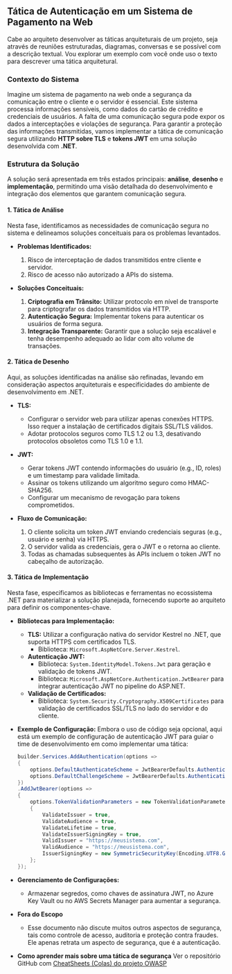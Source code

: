 ## Tática de Autenticação em um Sistema de Pagamento na Web

Cabe ao arquiteto desenvolver as táticas arquiteturais de um projeto, seja através de reuniões estruturadas, diagramas, conversas e se possível com a descrição textual.
Vou explorar um exemplo com você onde uso o texto para descrever uma tática arquitetural.

### Contexto do Sistema

Imagine um sistema de pagamento na web onde a segurança da comunicação entre o cliente e o servidor é essencial. Este sistema processa informações sensíveis, como dados do cartão de crédito e credenciais de usuários. A falta de uma comunicação segura pode expor os dados a interceptações e violações de segurança. Para garantir a proteção das informações transmitidas, vamos implementar a tática de comunicação segura utilizando **HTTP sobre TLS** e **tokens JWT** em uma solução desenvolvida com **.NET**.

### Estrutura da Solução

A solução será apresentada em três estados principais: **análise**, **desenho** e **implementação**, permitindo uma visão detalhada do desenvolvimento e integração dos elementos que garantem comunicação segura.

#### 1. **Tática de Análise**

Nesta fase, identificamos as necessidades de comunicação segura no sistema e delineamos soluções conceituais para os problemas levantados.

- **Problemas Identificados:**
  1. Risco de interceptação de dados transmitidos entre cliente e servidor.
  2. Risco de acesso não autorizado a APIs do sistema.

- **Soluções Conceituais:**
  1. **Criptografia em Trânsito:** Utilizar protocolo em nível de transporte para criptografar os dados transmitidos via HTTP.
  2. **Autenticação Segura:** Implementar tokens para autenticar os usuários de forma segura.
  3. **Integração Transparente:** Garantir que a solução seja escalável e tenha desempenho adequado ao lidar com alto volume de transações.

#### 2. **Tática de Desenho**

Aqui, as soluções identificadas na análise são refinadas, levando em consideração aspectos arquiteturais e especificidades do ambiente de desenvolvimento em .NET.

- **TLS:**
  - Configurar o servidor web para utilizar apenas conexões HTTPS. Isso requer a instalação de certificados digitais SSL/TLS válidos.
  - Adotar protocolos seguros como TLS 1.2 ou 1.3, desativando protocolos obsoletos como TLS 1.0 e 1.1.

- **JWT:**
  - Gerar tokens JWT contendo informações do usuário (e.g., ID, roles) e um timestamp para validade limitada.
  - Assinar os tokens utilizando um algoritmo seguro como HMAC-SHA256.
  - Configurar um mecanismo de revogação para tokens comprometidos.

- **Fluxo de Comunicação:**
  1. O cliente solicita um token JWT enviando credenciais seguras (e.g., usuário e senha) via HTTPS.
  2. O servidor valida as credenciais, gera o JWT e o retorna ao cliente.
  3. Todas as chamadas subsequentes às APIs incluem o token JWT no cabeçalho de autorização.

#### 3. **Tática de Implementação**

Nesta fase, especificamos as bibliotecas e ferramentas no ecossistema .NET para materializar a solução planejada, fornecendo suporte ao arquiteto para definir os componentes-chave.

- **Bibliotecas para Implementação:**
  - **TLS:** Utilizar a configuração nativa do servidor Kestrel no .NET, que suporta HTTPS com certificados TLS.
    - Biblioteca: `Microsoft.AspNetCore.Server.Kestrel`.
  - **Autenticação JWT:**
    - Biblioteca: `System.IdentityModel.Tokens.Jwt` para geração e validação de tokens JWT.
    - Biblioteca: `Microsoft.AspNetCore.Authentication.JwtBearer` para integrar autenticação JWT no pipeline do ASP.NET.
  - **Validação de Certificados:**
    - Biblioteca: `System.Security.Cryptography.X509Certificates` para validação de certificados SSL/TLS no lado do servidor e do cliente.

- **Exemplo de Configuração:**
  Embora o uso de código seja opcional, aqui está um exemplo de configuração de autenticação JWT para guiar o time de desenvolvimento em como implementar uma tática:

    ```csharp
    builder.Services.AddAuthentication(options =>
    {
        options.DefaultAuthenticateScheme = JwtBearerDefaults.AuthenticationScheme;
        options.DefaultChallengeScheme = JwtBearerDefaults.AuthenticationScheme;
    })
    .AddJwtBearer(options =>
    {
        options.TokenValidationParameters = new TokenValidationParameters
        {
            ValidateIssuer = true,
            ValidateAudience = true,
            ValidateLifetime = true,
            ValidateIssuerSigningKey = true,
            ValidIssuer = "https://meusistema.com",
            ValidAudience = "https://meusistema.com",
            IssuerSigningKey = new SymmetricSecurityKey(Encoding.UTF8.GetBytes("MinhaChaveSecretaSuperSegura"))
        };
    });
    ```

- **Gerenciamento de Configurações:**
  - Armazenar segredos, como chaves de assinatura JWT, no Azure Key Vault ou no AWS Secrets Manager para aumentar a segurança.

- **Fora do Escopo**
  - Esse documento não discute muitos outros aspectos de segurança, tais como controle de acesso, auditoria e proteção contra fraudes. Ele apenas retrata um aspecto de segurança, que é a autenticação.

- **Como aprender mais sobre uma tática de segurança**
  Ver o repositório GitHub com [CheatSheets (Colas) do projeto OWASP](https://github.com/OWASP/CheatSheetSeries/tree/master/cheatsheets) 
